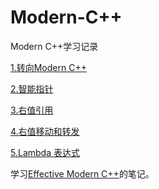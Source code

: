 
# Modern-C++
Modern C++学习记录

[1.转向Modern C++](./1.转向Modern%20C++.md)

[2.智能指针](./2.智能指针.md)

[3.右值引用](./3.右值引用.md)

[4.右值移动和转发](./4.右值移动和转发.md)

[5.Lambda 表达式](./5.Lambda%20表达式.md)

学习[Effective Modern C++]()的笔记。
